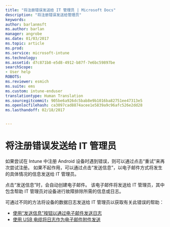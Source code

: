 ```yaml
---
title: "将注册错误发送给 IT 管理员 | Microsoft Docs"
description: "将注册错误发送给管理员"
keywords: 
author: barlanmsft
ms.author: barlan
manager: angrobe
ms.date: 01/03/2017
ms.topic: article
ms.prod: 
ms.service: microsoft-intune
ms.technology: 
ms.assetid: d7c871b8-e5d8-4912-b87f-7e6bc59897be
searchScope:
- User help
ROBOTS: 
ms.reviewer: esmich
ms.suite: ems
ms.custom: intune-enduser
translationtype: Human Translation
ms.sourcegitcommit: 905be6a926dc5bab8e9b1016ba82751ee47313e5
ms.openlocfilehash: ca3097cad8874acee1e5839a9c96afc526e2dd28
ms.lasthandoff: 02/18/2017


---
```


# <a name="send-enrollment-errors-to-your-it-admin"></a>将注册错误发送给 IT 管理员

如果尝试在 Intune 中注册 Android 设备时遇到错误，则可以通过点击“重试”来再次尝试注册。 如果不起作用，可以通过点击“发送信息”，以电子邮件方式将发生的具体情况的信息发送给 IT 管理员。

点击“发送信息”时，会自动创建电子邮件。 该电子邮件将发送给 IT 管理员，其中包含帮助 IT 管理员对设备进行故障排除所需的信息或日志。

可通过不同的方法将设备的数据日志发送给 IT 管理员以获取有关此错误的帮助：

- [使用“发送信息”按钮以通过电子邮件发送日志](send-logs-to-your-it-admin-by-email-android.md)
- [使用 USB 电缆将日志作为电子邮件附件发送](send-logs-to-your-it-admin-using-cable-android.md)

